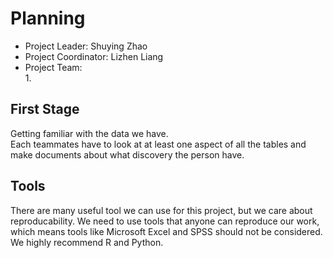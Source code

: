 # Planning

- Project Leader: Shuying Zhao  
- Project Coordinator: Lizhen Liang  
- Project Team:  
  1. 

## First Stage  

Getting familiar with the data we have.  
Each teammates have to look at at least one aspect of all the tables and make documents about what discovery the person have. 


## Tools  
There are many useful tool we can use for this project, but we care about reproducability.  We need to use tools that anyone can reproduce our work, which means tools like Microsoft Excel and SPSS should not be considered.  
We highly recommend R and Python.
